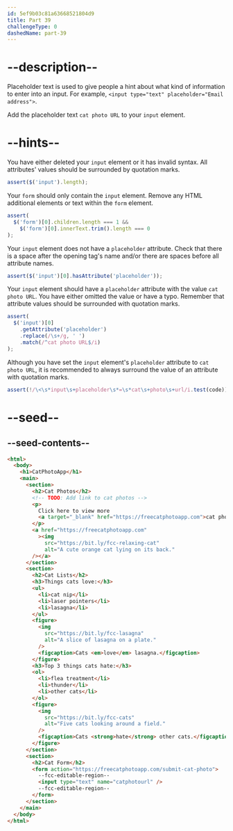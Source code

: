 ```yaml
---
id: 5ef9b03c81a63668521804d9
title: Part 39
challengeType: 0
dashedName: part-39
---
```


# --description--

Placeholder text is used to give people a hint about what kind of information to enter into an input. For example, `<input type="text" placeholder="Email address">`.

Add the placeholder text `cat photo URL` to your `input` element.

# --hints--

You have either deleted your `input` element or it has invalid syntax. All attributes' values should be surrounded by quotation marks.

```js
assert($('input').length);
```

Your `form` should only contain the `input` element. Remove any HTML additional elements or text within the `form` element.

```js
assert(
  $('form')[0].children.length === 1 &&
    $('form')[0].innerText.trim().length === 0
);
```

Your `input` element does not have a `placeholder` attribute. Check that there is a space after the opening tag's name and/or there are spaces before all attribute names.

```js
assert($('input')[0].hasAttribute('placeholder'));
```

Your `input` element should have a `placeholder` attribute with the value `cat photo URL`. You have either omitted the value or have a typo. Remember that attribute values should be surrounded with quotation marks.

```js
assert(
  $('input')[0]
    .getAttribute('placeholder')
    .replace(/\s+/g, ' ')
    .match(/^cat photo URL$/i)
);
```

Although you have set the `input` element's `placeholder` attribute to `cat photo URL`, it is recommended to always surround the value of an attribute with quotation marks.

```js
assert(!/\<\s*input\s+placeholder\s*=\s*cat\s+photo\s+url/i.test(code));
```

# --seed--

## --seed-contents--

```html
<html>
  <body>
    <h1>CatPhotoApp</h1>
    <main>
      <section>
        <h2>Cat Photos</h2>
        <!-- TODO: Add link to cat photos -->
        <p>
          Click here to view more
          <a target="_blank" href="https://freecatphotoapp.com">cat photos</a>.
        </p>
        <a href="https://freecatphotoapp.com"
          ><img
            src="https://bit.ly/fcc-relaxing-cat"
            alt="A cute orange cat lying on its back."
        /></a>
      </section>
      <section>
        <h2>Cat Lists</h2>
        <h3>Things cats love:</h3>
        <ul>
          <li>cat nip</li>
          <li>laser pointers</li>
          <li>lasagna</li>
        </ul>
        <figure>
          <img
            src="https://bit.ly/fcc-lasagna"
            alt="A slice of lasagna on a plate."
          />
          <figcaption>Cats <em>love</em> lasagna.</figcaption>
        </figure>
        <h3>Top 3 things cats hate:</h3>
        <ol>
          <li>flea treatment</li>
          <li>thunder</li>
          <li>other cats</li>
        </ol>
        <figure>
          <img
            src="https://bit.ly/fcc-cats"
            alt="Five cats looking around a field."
          />
          <figcaption>Cats <strong>hate</strong> other cats.</figcaption>
        </figure>
      </section>
      <section>
        <h2>Cat Form</h2>
        <form action="https://freecatphotoapp.com/submit-cat-photo">
          --fcc-editable-region--
          <input type="text" name="catphotourl" />
          --fcc-editable-region--
        </form>
      </section>
    </main>
  </body>
</html>
```
